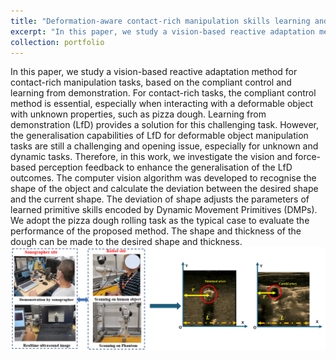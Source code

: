 ```yaml
---
title: "Deformation-aware contact-rich manipulation skills learning and compliant control"
excerpt: "In this paper, we study a vision-based reactive adaptation method for contact-rich manipulation tasks, based on the compliant control and learning from demonstration. For contact-rich tasks, the compliant control method is essential, especially when interacting with a deformable object with unknown properties, such as pizza dough. Learning from demonstration (LfD) provides a solution for this challenging  task. However, the generalisation capabilities of LfD for deformable object manipulation tasks are still a challenging and opening issue, especially for unknown and dynamic tasks. Therefore, in this work, we investigate the vision and force-based perception feedback to enhance the generalisation of the LfD outcomes. The computer vision algorithm was developed to recognise the shape of the object and calculate the deviation between the desired shape and the current shape. The deviation of shape adjusts the parameters of learned primitive skills encoded by Dynamic Movement Primitives (DMPs). We adopt the pizza dough rolling task as the typical case to evaluate the performance of the proposed method. The  shape and thickness of the dough can be made to the desired shape and thickness.<br/><img src='/images/robot ultrasound system.jpg'>"
collection: portfolio
---
```


In this paper, we study a vision-based reactive adaptation method for contact-rich manipulation tasks, based on the compliant control and learning from demonstration. For contact-rich tasks, the compliant control method is essential, especially when interacting with a deformable object with unknown properties, such as pizza dough. Learning from demonstration (LfD) provides a solution for this challenging  task. However, the generalisation capabilities of LfD for deformable object manipulation tasks are still a challenging and opening issue, especially for unknown and dynamic tasks. Therefore, in this work, we investigate the vision and force-based perception feedback to enhance the generalisation of the LfD outcomes. The computer vision algorithm was developed to recognise the shape of the object and calculate the deviation between the desired shape and the current shape. The deviation of shape adjusts the parameters of learned primitive skills encoded by Dynamic Movement Primitives (DMPs). We adopt the pizza dough rolling task as the typical case to evaluate the performance of the proposed method. The  shape and thickness of the dough can be made to the desired shape and thickness. <br/><img src='/images/robot ultrasound system.jpg'>
